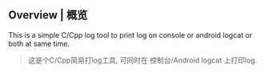 ## Overview | 概览

This is a simple C/Cpp log tool to print log on console or android logcat or both at same time.

> 这是个C/Cpp简易打log工具, 可同时在 控制台/Android logcat 上打印log.

